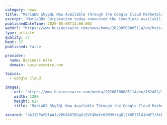 ```yaml
---
category: news
title: "MariaDB SkySQL Now Available Through the Google Cloud Marketplace"
excerpt: "MariaDB® Corporation today announced the immediate availability of MariaDB SkySQL through the Google Cloud Marketplace. SkySQL is the first database-a"
publishedDateTime: 2020-05-08T13:00:00Z
webUrl: "https://www.businesswire.com/news/home/20200508005114/en/MariaDB-SkySQL-Google-Cloud-Marketplace"
type: article
quality: 37
heat: 37
published: false

provider:
  name: Business Wire
  domain: businesswire.com

topics:
  - Google Cloud

images:
  - url: "https://mms.businesswire.com/media/20200508005114/en/782462/23/https___mariadb.com_wp-content_uploads_2019_11_mariadb-logo_black-transparent.jpg"
    width: 1200
    height: 627
    title: "MariaDB SkySQL Now Available Through the Google Cloud Marketplace"

secured: "aAJ1EPaSQlpWJv2HU0kG7BSgXi5VF4kmYrOJW9V+4g6l2X6P25l41oWF7/6tb1CAjrUTX/9FoYmBIm7recQCNJ/Gk9htNAA9PrW5w9gyO7C09tzg/pIx3cg8UOm42nWjAK+87LZt+z9KGyo7P4NeliIFHZywk8Pl4d1GMrQm4jsDX+N4vTtZbME08CgvOlO8n8lNktXUTUqQFKOy2HqgJTq1sjk76ujtz1BvLiFcBVI0aAjXfDhWGDgfGhmIFZuf/M1OD51d9cPZpw5+qBAXdhrzCBkWQ64WNoUGSPr4xMjW1KG7ZdNF0FByaWJV4S+Y;gntlLvOLJTdQpqxbYGITFQ=="
---
```



